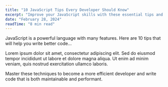 ```yaml
---
title: "10 JavaScript Tips Every Developer Should Know"
excerpt: "Improve your JavaScript skills with these essential tips and tricks that will make your code cleaner and more efficient."
date: "February 28, 2024"
readTime: "8 min read"
---
```


JavaScript is a powerful language with many features. Here are 10 tips that will help you write better code...

Lorem ipsum dolor sit amet, consectetur adipiscing elit. Sed do eiusmod tempor incididunt ut labore et dolore magna aliqua. Ut enim ad minim veniam, quis nostrud exercitation ullamco laboris.

Master these techniques to become a more efficient developer and write code that is both maintainable and performant.

